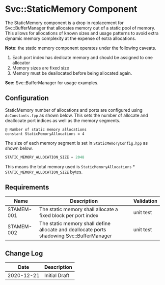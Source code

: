 # Svc::StaticMemory Component

The StaticMemory component is a drop in replacement for Svc::BufferManager that allocates memory out of a static pool of
memory. This allows for allocations of known sizes and usage patterns to avoid extra dynamic memory complexity at the
expense of extra allocations.

**Note:** the static memory component operates under the following caveats.

1. Each port index has dedicate memory and should be assigned to one allocator
2. Memory sizes are fixed size
3. Memory must be deallocated before being allocated again.

**See:** Svc::BufferManager for usage examples.

## Configuration

StaticMemory number of allocations and ports are configured using `AcConstants.fpp` as shown below. This sets the number
of allocate and deallocate port indices as well as the memory segments.

```
@ Number of static memory allocations
constant StaticMemoryAllocations = 4
```

The size of each memory segment is set in `StaticMemoryConfig.hpp` as shown below.

```c++
STATIC_MEMORY_ALLOCATION_SIZE = 2048
```

This means the total memory used is `StaticMemoryAllocations` * `STATIC_MEMORY_ALLOCATION_SIZE` bytes. 


## Requirements

| Name | Description | Validation |
|---|---|---|
| STAMEM-001 | The static memory shall allocate a fixed block per port index | unit test |
| STAMEM-002 | The static memory shall define allocate and deallocate ports shadowing Svc::BufferManager | unit test |


## Change Log

| Date | Description |
|---|---|
| 2020-12-21 | Initial Draft |
